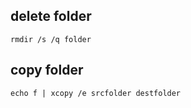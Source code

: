 ## delete folder
```batch
rmdir /s /q folder
```

## copy folder
```batch
echo f | xcopy /e srcfolder destfolder
```
